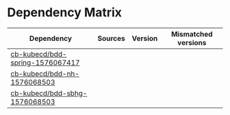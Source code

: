 # Dependency Matrix

Dependency | Sources | Version | Mismatched versions
---------- | ------- | ------- | -------------------
[cb-kubecd/bdd-spring-1576067417](https://github.com/cb-kubecd/bdd-spring-1576067417.git) |  | []() | 
[cb-kubecd/bdd-nh-1576068503](https://github.com/cb-kubecd/bdd-nh-1576068503.git) |  | []() | 
[cb-kubecd/bdd-sbhg-1576068503](https://github.com/cb-kubecd/bdd-sbhg-1576068503.git) |  | []() | 
